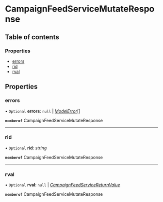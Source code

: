 # CampaignFeedServiceMutateResponse


## Table of contents

### Properties

- [errors](campaignfeedservicemutateresponse.md#errors)
- [rid](campaignfeedservicemutateresponse.md#rid)
- [rval](campaignfeedservicemutateresponse.md#rval)

## Properties

### errors

• `Optional` **errors**: ``null`` \| [*ModelError*](modelerror.md)[]

**`memberof`** CampaignFeedServiceMutateResponse

___

### rid

• `Optional` **rid**: *string*

**`memberof`** CampaignFeedServiceMutateResponse

___

### rval

• `Optional` **rval**: ``null`` \| [*CampaignFeedServiceReturnValue*](campaignfeedservicereturnvalue.md)

**`memberof`** CampaignFeedServiceMutateResponse
